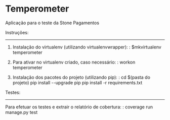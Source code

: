 Temperometer
============
Aplicação para o teste da Stone Pagamentos

Instruções:
___________


1. Instalação do virtualenv (utilizando virtualenvwrapper):
    :
        $mkvirtualenv temperometer

2. Para ativar no virtualenv criado, caso necessário:
    :
        workon temperometer

3. Instalação dos pacotes do projeto (utilizando pip):
    :
        cd $(pasta do projeto)
        pip install --upgrade pip
        pip install -r requirements.txt



Testes:
_______
Para efetuar os testes e extrair o relatório de cobertura:
    :
        coverage run manage.py test